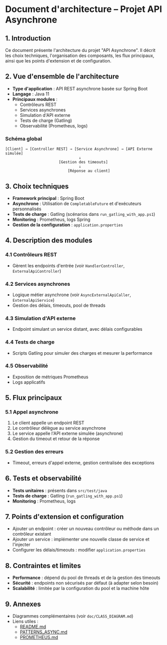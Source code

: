 # Document d'architecture – Projet API Asynchrone

## 1. Introduction

Ce document présente l'architecture du projet "API Asynchrone". Il décrit les choix techniques, l'organisation des composants, les flux principaux, ainsi que les points d'extension et de configuration.

## 2. Vue d'ensemble de l'architecture

- **Type d'application** : API REST asynchrone basée sur Spring Boot
- **Langage** : Java 11
- **Principaux modules** :
  - Contrôleurs REST
  - Services asynchrones
  - Simulation d'API externe
  - Tests de charge (Gatling)
  - Observabilité (Prometheus, logs)

### Schéma global

```
[Client] → [Controller REST] → [Service Asynchrone] → [API Externe simulée]
                                 ↓
                        [Gestion des timeouts]
                                 ↓
                            [Réponse au client]
```

## 3. Choix techniques

- **Framework principal** : Spring Boot
- **Asynchrone** : Utilisation de `CompletableFuture` et d'exécuteurs personnalisés
- **Tests de charge** : Gatling (scénarios dans `run_gatling_with_app.ps1`)
- **Monitoring** : Prometheus, logs Spring
- **Gestion de la configuration** : `application.properties`

## 4. Description des modules

### 4.1 Contrôleurs REST
- Gèrent les endpoints d'entrée (voir `HandlerController`, `ExternalApiController`)

### 4.2 Services asynchrones
- Logique métier asynchrone (voir `AsyncExternalApiCaller`, `ExternalApiService`)
- Gestion des délais, timeouts, pool de threads

### 4.3 Simulation d'API externe
- Endpoint simulant un service distant, avec délais configurables

### 4.4 Tests de charge
- Scripts Gatling pour simuler des charges et mesurer la performance

### 4.5 Observabilité
- Exposition de métriques Prometheus
- Logs applicatifs

## 5. Flux principaux

### 5.1 Appel asynchrone
1. Le client appelle un endpoint REST
2. Le contrôleur délègue au service asynchrone
3. Le service appelle l'API externe simulée (asynchrone)
4. Gestion du timeout et retour de la réponse

### 5.2 Gestion des erreurs
- Timeout, erreurs d'appel externe, gestion centralisée des exceptions

## 6. Tests et observabilité

- **Tests unitaires** : présents dans `src/test/java`
- **Tests de charge** : Gatling (`run_gatling_with_app.ps1`)
- **Monitoring** : Prometheus, logs

## 7. Points d'extension et configuration

- Ajouter un endpoint : créer un nouveau contrôleur ou méthode dans un contrôleur existant
- Ajouter un service : implémenter une nouvelle classe de service et l'injecter
- Configurer les délais/timeouts : modifier `application.properties`

## 8. Contraintes et limites

- **Performance** : dépend du pool de threads et de la gestion des timeouts
- **Sécurité** : endpoints non sécurisés par défaut (à adapter selon besoin)
- **Scalabilité** : limitée par la configuration du pool et la machine hôte

## 9. Annexes

- Diagrammes complémentaires (voir `doc/CLASS_DIAGRAM.md`)
- Liens utiles :
  - [README.md](../README.md)
  - [PATTERNS_ASYNC.md](PATTERNS_ASYNC.md)
  - [PROMETHEUS.md](PROMETHEUS.md) 